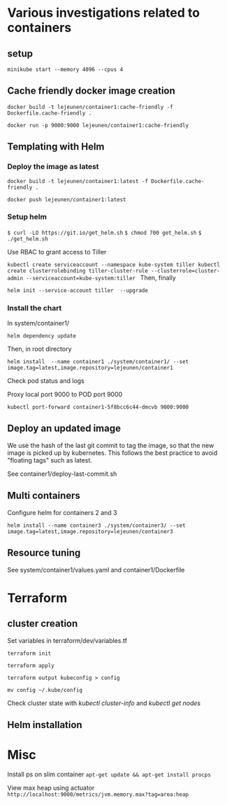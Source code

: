 # Various investigations related to containers

## setup

`minikube start --memory 4096 --cpus 4`



## Cache friendly docker image creation

`docker build -t lejeunen/container1:cache-friendly -f Dockerfile.cache-friendly .`

`docker run -p 9000:9000 lejeunen/container1:cache-friendly`


## Templating with Helm

### Deploy the image as latest

`docker build -t lejeunen/container1:latest -f Dockerfile.cache-friendly .`

`docker push lejeunen/container1:latest`

### Setup helm

`$ curl -LO https://git.io/get_helm.sh`
`$ chmod 700 get_helm.sh`
`$ ./get_helm.sh`

Use RBAC to grant access to Tiller

`kubectl create serviceaccount --namespace kube-system tiller
kubectl create clusterrolebinding tiller-cluster-rule --clusterrole=cluster-admin --serviceaccount=kube-system:tiller
`
Then, finally

`helm init --service-account tiller  --upgrade`


### Install the chart

In system/container1/

`helm dependency update`

Then, in root directory

`helm install  --name container1 ./system/container1/ --set image.tag=latest,image.repository=lejeunen/container1`


Check pod status and logs

Proxy local port 9000 to POD port 9000

`kubectl port-forward container1-5f8bcc6c44-dmcvb 9000:9000`


## Deploy an updated image

We use the hash of the last git commit to tag the image, so that the new image is picked up by kubernetes.
This follows the best practice to avoid "floating tags" such as latest.

See container1/deploy-last-commit.sh

## Multi containers

Configure helm for containers 2 and 3

`helm install --name container3 ./system/container3/ --set image.tag=latest,image.repository=lejeunen/container3`

## Resource tuning

See system/container1/values.yaml and container1/Dockerfile


# Terraform

## cluster creation

Set variables in terraform/dev/variables.tf

`terraform init`

`terraform apply`

`terraform output kubeconfig > config`

`mv config ~/.kube/config`

Check cluster state with _kubectl cluster-info_ and _kubectl get nodes_


## Helm installation


# Misc

Install ps on slim container
`apt-get update && apt-get install procps`

View max heap using actuator
`http://localhost:9000/metrics/jvm.memory.max?tag=area:heap`